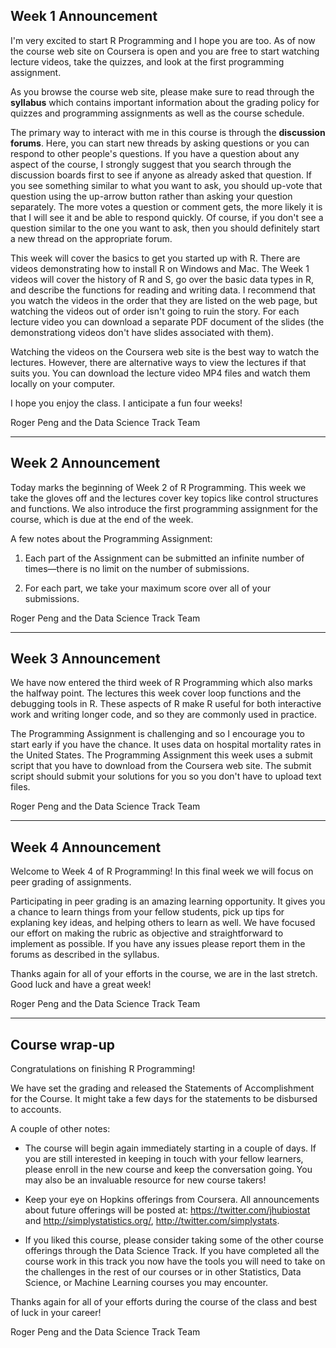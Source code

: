 ## Week 1 Announcement

I'm very excited to start R Programming and I hope you are too. As of now the course web site on Coursera is open and you are free to start watching lecture videos, take the quizzes, and look at the first programming assignment. 

As you browse the course web site, please make sure to read through the **syllabus** which contains important information about the grading policy for quizzes and programming assignments as well as the course schedule.

The primary way to interact with me in this course is through the **discussion forums**. Here, you can start new threads by asking questions or you can respond to other people's questions. If you have a question about any aspect of the course, I strongly suggest that you search through the discussion boards first to see if anyone as already asked that question. If you see something similar to what you want to ask, you should up-vote that question using the up-arrow button rather than asking your question separately. The more votes a question or comment gets, the more likely it is that I will see it and be able to respond quickly. Of course, if you don't see a question similar to the one you want to ask, then you should definitely start a new thread on the appropriate forum.

This week will cover the basics to get you started up with R. There are videos demonstrating how to install R on Windows and Mac. The Week 1 videos will cover the history of R and S, go over the basic data types in R, and describe the functions for reading and writing data. I recommend that you watch the videos in the order that they are listed on the web page, but watching the videos out of order isn't going to ruin the story. For each lecture video you can download a separate PDF document of the slides (the demonstrationg videos don't have slides associated with them).

Watching the videos on the Coursera web site is the best way to watch the lectures. However, there are alternative ways to view the lectures if that suits you. You can download the lecture video MP4 files and watch them locally on your computer. 

I hope you enjoy the class. I anticipate a fun four weeks!

Roger Peng and the Data Science Track Team

---

## Week 2 Announcement

Today marks the beginning of Week 2 of R Programming. This week we take the gloves off and the lectures cover key topics like control structures and functions. We also introduce the first programming assignment for the course, which is due at the end of the week.

A few notes about the Programming Assignment:

1. Each part of the Assignment can be submitted an infinite number of times&mdash;there is no limit on the number of submissions.

2. For each part, we take your maximum score over all of your submissions.


Roger Peng and the Data Science Track Team

---


## Week 3 Announcement


We have now entered the third week of R Programming which also marks the halfway point. The lectures this week cover loop functions and the debugging tools in R. These aspects of R make R useful for both interactive work and writing longer code, and so they are commonly used in practice.

The Programming Assignment is challenging and so I encourage you to start early if you have the chance. It uses data on hospital mortality rates in the United States. The Programming Assignment this week uses a submit script that you have to download from the Coursera web site. The submit script should submit your solutions for you so you don't have to upload text files.

Roger Peng and the Data Science Track Team



---


## Week 4 Announcement


Welcome to Week 4 of R Programming! In this final week we will focus on peer grading of assignments. 

Participating in peer grading is an amazing learning opportunity. It gives you a chance to learn things from your fellow students, pick up tips for explaning key ideas, and helping others to learn as well. We have focused our effort on making the rubric as objective and straightforward to implement as possible. If you have any issues please report them in the forums as described in the syllabus. 

Thanks again for all of your efforts in the course, we are in the last stretch. Good luck and have a great week!

Roger Peng and the Data Science Track Team


---

## Course wrap-up

Congratulations on finishing R Programming!

We have set the grading and released the Statements of Accomplishment for the Course. It might take a few days for the statements to be disbursed to accounts.

A couple of other notes:

* The course will begin again immediately starting in a couple of days. If you are still interested in keeping in touch with your fellow learners, please enroll in the new course and keep the conversation going. You may also be an invaluable resource for new course takers!

* Keep your eye on Hopkins offerings from Coursera. All announcements about future offerings will be posted at: https://twitter.com/jhubiostat and http://simplystatistics.org/, http://twitter.com/simplystats.

* If you liked this course, please consider taking some of the other course offerings through the Data Science Track. If you have completed all the course work in this track you now have the tools you will need to take on the challenges in the rest of our courses or in other Statistics, Data Science, or Machine Learning courses you may encounter.

Thanks again for all of your efforts during the course of the class and best of luck in your career!

Roger Peng and the Data Science Track Team
